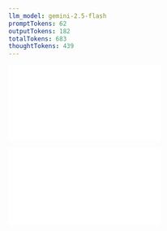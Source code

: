 ```yaml
---
llm_model: gemini-2.5-flash
promptTokens: 62
outputTokens: 182
totalTokens: 683
thoughtTokens: 439
---
```


![@](steps/prompt.20f6b3ac.md)

![@](steps/response.55abd62b.md)